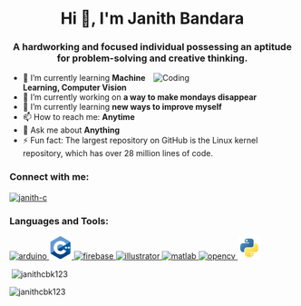 <h1 align="center">Hi 👋, I'm Janith Bandara</h1>
<h3 align="center">A hardworking and focused individual possessing an aptitude for problem-solving and creative thinking.</h3>
<img align="right" alt="Coding" width="250" src="https://camo.githubusercontent.com/8bf6f6d78abc81fcf9c49f10649423e73ea44bc248e83aaae8759d401c829a84/68747470733a2f2f70687973696373677572756b756c2e66696c65732e776f726470726573732e636f6d2f323031392f30322f6368617261637465722d312e676966">

- 🌱 I’m currently learning **Machine Learning, Computer Vision**
- 🔭 I’m currently working on **a way to make mondays disappear**
- 🌱 I’m currently learning **new ways to improve myself**
- 📫 How to reach me: **Anytime**
- 💬 Ask me about **Anything**
- ⚡ Fun fact: The largest repository on GitHub is the Linux kernel repository, which has over 28 million lines of code.

<h3 align="left">Connect with me:</h3>
<p align="left">
<a href="https://linkedin.com/in/janith-c" target="blank"><img align="center" src="https://raw.githubusercontent.com/rahuldkjain/github-profile-readme-generator/master/src/images/icons/Social/linked-in-alt.svg" alt="janith-c" height="30" width="40" /></a>
</p>

<h3 align="left">Languages and Tools:</h3>
<p align="left"> <a href="https://www.arduino.cc/" target="_blank" rel="noreferrer"> <img src="https://cdn.worldvectorlogo.com/logos/arduino-1.svg" alt="arduino" width="40" height="40"/> </a> <a href="https://www.w3schools.com/cpp/" target="_blank" rel="noreferrer"> <img src="https://raw.githubusercontent.com/devicons/devicon/master/icons/cplusplus/cplusplus-original.svg" alt="cplusplus" width="40" height="40"/> </a> <a href="https://firebase.google.com/" target="_blank" rel="noreferrer"> <img src="https://www.vectorlogo.zone/logos/firebase/firebase-icon.svg" alt="firebase" width="40" height="40"/> </a> <a href="https://www.adobe.com/in/products/illustrator.html" target="_blank" rel="noreferrer"> <img src="https://www.vectorlogo.zone/logos/adobe_illustrator/adobe_illustrator-icon.svg" alt="illustrator" width="40" height="40"/> </a> <a href="https://www.mathworks.com/" target="_blank" rel="noreferrer"> <img src="https://upload.wikimedia.org/wikipedia/commons/2/21/Matlab_Logo.png" alt="matlab" width="40" height="40"/> </a> <a href="https://opencv.org/" target="_blank" rel="noreferrer"> <img src="https://www.vectorlogo.zone/logos/opencv/opencv-icon.svg" alt="opencv" width="40" height="40"/> </a> <a href="https://www.python.org" target="_blank" rel="noreferrer"> <img src="https://raw.githubusercontent.com/devicons/devicon/master/icons/python/python-original.svg" alt="python" width="40" height="40"/> </a> </p>

<p align="left">&nbsp;<img align="center" src="https://github-readme-stats.vercel.app/api?username=janithcbk123&show_icons=true&locale=en" alt="janithcbk123" /></p>

<p align="left">&nbsp;<img align="left" src="https://github-readme-stats.vercel.app/api/top-langs?username=janithcbk123&show_icons=true&locale=en&layout=compact" alt="janithcbk123" /></p>

